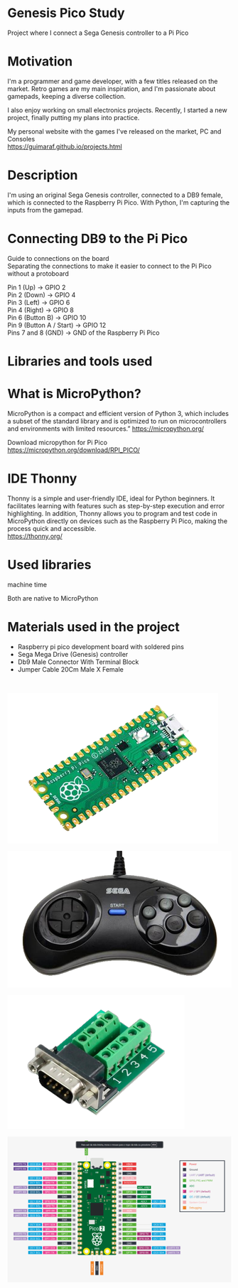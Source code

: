 # Genesis Pico Study
Project where I connect a Sega Genesis controller to a Pi Pico

# Motivation
I'm a programmer and game developer, with a few titles released on the market. Retro games are my main inspiration, and I'm passionate about gamepads, keeping a diverse collection.</br>

I also enjoy working on small electronics projects. Recently, I started a new project, finally putting my plans into practice.</br>

My personal website with the games I've released on the market, PC and Consoles </br>
https://guimaraf.github.io/projects.html

# Description
I'm using an original Sega Genesis controller, connected to a DB9 female, which is connected to the Raspberry Pi Pico. With Python, I'm capturing the inputs from the gamepad.

# Connecting DB9 to the Pi Pico
Guide to connections on the board </br>
Separating the connections to make it easier to connect to the Pi Pico without a protoboard </br>

Pin 1 (Up) -> GPIO 2 </br>
Pin 2 (Down) -> GPIO 4 </br>
Pin 3 (Left) -> GPIO 6 </br>
Pin 4 (Right) -> GPIO 8 </br>
Pin 6 (Button B) -> GPIO 10 </br>
Pin 9 (Button A / Start) -> GPIO 12 </br>
Pins 7 and 8 (GND) -> GND of the Raspberry Pi Pico

# Libraries and tools used

# What is MicroPython?
MicroPython is a compact and efficient version of Python 3, which includes a subset of the standard library and is optimized to run on microcontrollers and environments with limited resources.”
https://micropython.org/ </br>

Download micropython for Pi Pico </br>
https://micropython.org/download/RPI_PICO/

# IDE Thonny
Thonny is a simple and user-friendly IDE, ideal for Python beginners. It facilitates learning with features such as step-by-step execution and error highlighting. In addition, Thonny allows you to program and test code in MicroPython directly on devices such as the Raspberry Pi Pico, making the process quick and accessible. </br>
https://thonny.org/

# Used libraries
machine
time

Both are native to MicroPython
</br>

# Materials used in the project
- Raspberry pi pico development board with soldered pins
- Sega Mega Drive (Genesis) controller
- Db9 Male Connector With Terminal Block
- Jumper Cable 20Cm Male X Female
</br>

![Alt text](/img/pipico.png?raw=true "Sega Genesis 6 buttons")

![Alt text](/img/genesis6pad.png?raw=true "Sega Genesis 6 buttons")

![Alt text](/img/db9femaleconnector.png?raw=true "Sega Genesis 6 buttons")

![Alt text](/img/pipicopins.png?raw=true "Sega Genesis 6 buttons")

</br>